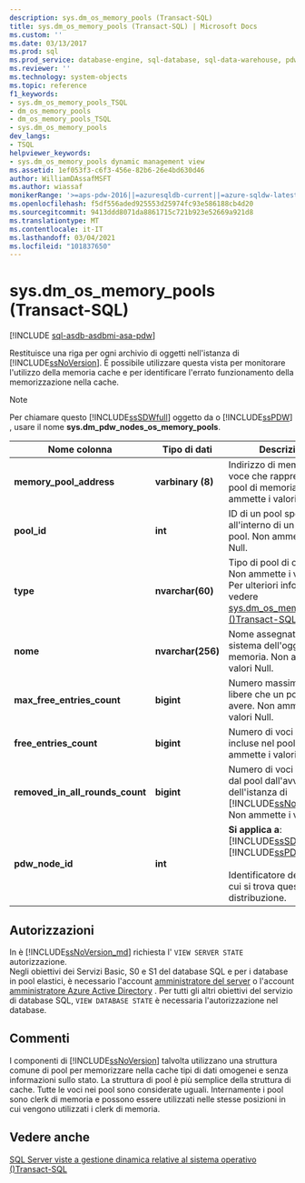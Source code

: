 ```yaml
---
description: sys.dm_os_memory_pools (Transact-SQL)
title: sys.dm_os_memory_pools (Transact-SQL) | Microsoft Docs
ms.custom: ''
ms.date: 03/13/2017
ms.prod: sql
ms.prod_service: database-engine, sql-database, sql-data-warehouse, pdw
ms.reviewer: ''
ms.technology: system-objects
ms.topic: reference
f1_keywords:
- sys.dm_os_memory_pools_TSQL
- dm_os_memory_pools
- dm_os_memory_pools_TSQL
- sys.dm_os_memory_pools
dev_langs:
- TSQL
helpviewer_keywords:
- sys.dm_os_memory_pools dynamic management view
ms.assetid: 1ef053f3-c6f3-456e-82b6-26e4bd630d46
author: WilliamDAssafMSFT
ms.author: wiassaf
monikerRange: '>=aps-pdw-2016||=azuresqldb-current||=azure-sqldw-latest||>=sql-server-2016||>=sql-server-linux-2017||=azuresqldb-mi-current'
ms.openlocfilehash: f5df556aded925553d25974fc93e586188cb4d20
ms.sourcegitcommit: 9413ddd8071da8861715c721b923e52669a921d8
ms.translationtype: MT
ms.contentlocale: it-IT
ms.lasthandoff: 03/04/2021
ms.locfileid: "101837650"
---
```

# <a name="sysdm_os_memory_pools-transact-sql"></a>sys.dm_os_memory_pools (Transact-SQL)
[!INCLUDE [sql-asdb-asdbmi-asa-pdw](../../includes/applies-to-version/sql-asdb-asdbmi-asa-pdw.md)]

  Restituisce una riga per ogni archivio di oggetti nell'istanza di [!INCLUDE[ssNoVersion](../../includes/ssnoversion-md.md)]. È possibile utilizzare questa vista per monitorare l'utilizzo della memoria cache e per identificare l'errato funzionamento della memorizzazione nella cache.  
  
> [!NOTE]  
>  Per chiamare questo [!INCLUDE[ssSDWfull](../../includes/sssdwfull-md.md)] oggetto da o [!INCLUDE[ssPDW](../../includes/sspdw-md.md)] , usare il nome **sys.dm_pdw_nodes_os_memory_pools**.  
  
|Nome colonna|Tipo di dati|Descrizione|  
|-----------------|---------------|-----------------|  
|**memory_pool_address**|**varbinary (8)**|Indirizzo di memoria della voce che rappresenta il pool di memoria. Non ammette i valori Null.|  
|**pool_id**|**int**|ID di un pool specifico all'interno di un set di pool. Non ammette i valori Null.|  
|**type**|**nvarchar(60)**|Tipo di pool di oggetti. Non ammette i valori Null. Per ulteriori informazioni, vedere [sys.dm_os_memory_clerks &#40;&#41;Transact-SQL ](../../relational-databases/system-dynamic-management-views/sys-dm-os-memory-clerks-transact-sql.md).|  
|**nome**|**nvarchar(256)**|Nome assegnato dal sistema dell'oggetto memoria. Non ammette i valori Null.|  
|**max_free_entries_count**|**bigint**|Numero massimo di voci libere che un pool può avere. Non ammette i valori Null.|  
|**free_entries_count**|**bigint**|Numero di voci libere incluse nel pool. Non ammette i valori Null.|  
|**removed_in_all_rounds_count**|**bigint**|Numero di voci rimosse dal pool dall'avvio dell'istanza di [!INCLUDE[ssNoVersion](../../includes/ssnoversion-md.md)]. Non ammette i valori Null.|  
|**pdw_node_id**|**int**|**Si applica a**: [!INCLUDE[ssSDWfull](../../includes/sssdwfull-md.md)] , [!INCLUDE[ssPDW](../../includes/sspdw-md.md)]<br /><br /> Identificatore del nodo su cui si trova questa distribuzione.|  
  
## <a name="permissions"></a>Autorizzazioni

In è [!INCLUDE[ssNoVersion_md](../../includes/ssnoversion-md.md)] richiesta l' `VIEW SERVER STATE` autorizzazione.   
Negli obiettivi dei Servizi Basic, S0 e S1 del database SQL e per i database in pool elastici, è necessario l'account [amministratore del server](/azure/azure-sql/database/logins-create-manage#existing-logins-and-user-accounts-after-creating-a-new-database) o l'account [amministratore Azure Active Directory](/azure/azure-sql/database/authentication-aad-overview#administrator-structure) . Per tutti gli altri obiettivi del servizio di database SQL, `VIEW DATABASE STATE` è necessaria l'autorizzazione nel database.   

## <a name="remarks"></a>Commenti  
 I componenti di [!INCLUDE[ssNoVersion](../../includes/ssnoversion-md.md)] talvolta utilizzano una struttura comune di pool per memorizzare nella cache tipi di dati omogenei e senza informazioni sullo stato. La struttura di pool è più semplice della struttura di cache. Tutte le voci nei pool sono considerate uguali. Internamente i pool sono clerk di memoria e possono essere utilizzati nelle stesse posizioni in cui vengono utilizzati i clerk di memoria.  
  
## <a name="see-also"></a>Vedere anche  
 
  [SQL Server viste a gestione dinamica relative al sistema operativo &#40;&#41;Transact-SQL ](../../relational-databases/system-dynamic-management-views/sql-server-operating-system-related-dynamic-management-views-transact-sql.md)  
  
